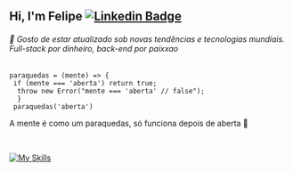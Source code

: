  ## Hi, I'm Felipe [![Linkedin Badge](https://img.shields.io/badge/-LinkedIn-blue?style=flat-square&logo=Linkedin&logoColor=white&link=https://https://www.linkedin.com/in/ollveira/)](https://www.linkedin.com/in/ollveira/)

###### 🔹 Gosto de estar atualizado sob novas tendências e tecnologias mundiais. Full-stack por dinheiro, back-end por paixxao

    paraquedas = (mente) => {
     if (mente === 'aberta') return true;
      throw new Error("mente === 'aberta' // false");
      } 
     paraquedas('aberta')

   A mente é como um paraquedas, só funciona depois de aberta 🚀

<br> 

[![My Skills](https://skillicons.dev/icons?i=aws,react,flutter,mongodb,nodejs,python,git,kotlin,threejs&perline=6)](https://skillicons.dev)

 



